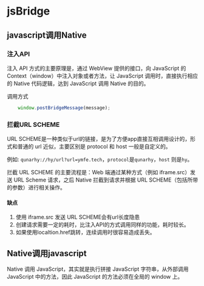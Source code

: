# jsBridge

## javascript调用Native

### 注入API

注入 API 方式的主要原理是，通过 WebView 提供的接口，向 JavaScript 的 Context（window）中注入对象或者方法，让 JavaScript 调用时，直接执行相应的 Native 代码逻辑，达到 JavaScript 调用 Native 的目的。

调用方式
```javascript
    window.postBridgeMessage(message);
```

### 拦截URL SCHEME

URL SCHEME是一种类似于url的链接，是为了方便app直接互相调用设计的，形式和普通的 url 近似，主要区别是 protocol 和 host 一般是自定义的。

例如: `qunarhy://hy/url?url=ymfe.tech`，`protocol`是`qunarhy`，`host` 则是`hy`。

拦截 URL SCHEME 的主要流程是：Web 端通过某种方式（例如 iframe.src）发送 URL Scheme 请求，之后 Native 拦截到请求并根据 URL SCHEME（包括所带的参数）进行相关操作。

#### 缺点
1. 使用 iframe.src 发送 URL SCHEME会有url长度隐患
2. 创建请求需要一定的耗时，比注入API的方式调用同样的功能，耗时较长。
3. 如果使用localtion.href跳转，连续调用时很容易造成丢失。


## Native调用javascript

Native 调用 JavaScript，其实就是执行拼接 JavaScript 字符串，从外部调用 JavaScript 中的方法，因此 JavaScript 的方法必须在全局的 window 上。
